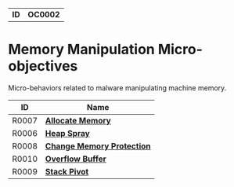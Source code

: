 |||
|--|-----|
|**ID**|**OC0002**|

# Memory Manipulation Micro-objectives #
Micro-behaviors related to malware manipulating machine memory.

|ID|Name|
|-----------------------------|--------|
|R0007|[**Allocate Memory**](https://github.com/MBCProject/mbc-beta/blob/master/micro-behaviors/memory-manipulation/allocate-memory.md)|
|R0006|[**Heap Spray**](https://github.com/MBCProject/mbc-beta/blob/master/micro-behaviors/memory-manipulation/heapspray.md)|
|R0008|[**Change Memory Protection**](https://github.com/MBCProject/mbc-beta/blob/master/micro-behaviors/memory-manipulation/memory-protect.md)
|R0010|[**Overflow Buffer**](https://github.com/MBCProject/mbc-beta/blob/master/micro-behaviors/memory-manipulation/overflow-buffer.md)
|R0009|[**Stack Pivot**](https://github.com/MBCProject/mbc-beta/blob/master/micro-behaviors/memory-manipulation/stack-pivot.md)
